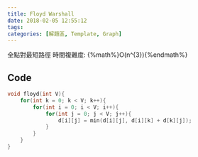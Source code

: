 ```yaml
---
title: Floyd Warshall
date: 2018-02-05 12:55:12
tags:
categories: [解題區, Template, Graph]
---
```


全點對最短路徑
時間複雜度: {%math%}O(n^{3}){%endmath%}

## Code
```cpp
void floyd(int V){
    for(int k = 0; k < V; k++){
        for(int i = 0; i < V; i++){
            for(int j = 0; j < V; j++){
                d[i][j] = min(d[i][j], d[i][k] + d[k][j]);
            }
        }
    }
}
```
